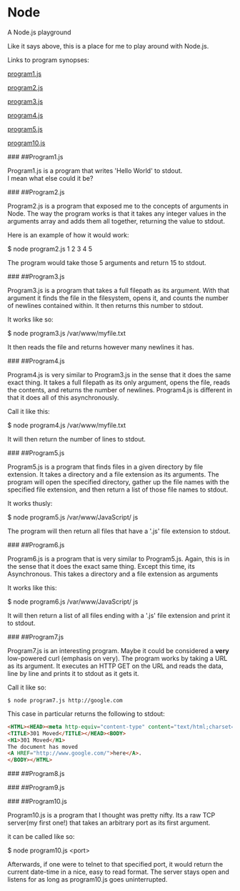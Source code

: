 # Node

A Node.js playground

Like it says above, this is a place for me to play around with Node.js.

Links to program synopses:

[program1.js](#program1)

[program2.js](#program2)

[program3.js](#program3)

[program4.js](#program4)

[program5.js](#program5)

[program10.js](#program10)

###<a id='program1'></a>
##Program1.js

Program1.js is a program that writes 'Hello World' to stdout.  
I mean what else could it be?

###<a id='program2'></a>
##Program2.js

Program2.js is a program that exposed me to the concepts of arguments in Node.
The way the program works is that it takes any integer values in the arguments array
and adds them all together, returning the value to stdout.

Here is an example of how it would work:

$ node program2.js 1 2 3 4 5

The program would take those 5 arguments and return 15 to stdout.

###<a id='program3'></a>
##Program3.js

Program3.js is a program that takes a full filepath as its argument. With that argument it
finds the file in the filesystem, opens it, and counts the number of newlines contained within.
It then returns this number to stdout. 

It works like so:

$ node program3.js /var/www/myfile.txt

It then reads the file and returns however many newlines it has.

###<a id='program4'></a>
##Program4.js

Program4.js is very similar to Program3.js in the sense that it does the same exact thing. It 
takes a full filepath as its only argument, opens the file, reads the contents, and returns the
number of newlines. Program4.js is different in that it does all of this asynchronously. 

Call it like this:

$ node program4.js /var/www/myfile.txt

It will then return the number of lines to stdout.

###<a id='program5'></a>
##Program5.js

Program5.js is a program that finds files in a given directory by file extension. It takes a directory
and a file extension as its arguments. The program will open the specified directory, gather up the 
file names with the specified file extension, and then return a list of those file names to stdout.

It works thusly:

$ node program5.js /var/www/JavaScript/ js

The program will then return all files that have a '.js' file extension to stdout. 

###<a id='program6'></a>
##Program6.js

Program6.js is a program that is very similar to Program5.js. Again, this is in the sense that it does the
exact same thing. Except this time, its Asynchronous. This takes a directory and a file extension as arguments

It works like this:

$ node program6.js /var/www/JavaScript/ js

It will then return a list of all files ending with a '.js' file extension and print it to stdout.

###<a id='program7'></a>
##Program7.js

Program7.js is an interesting program. Maybe it could be considered a **very** low-powered curl (emphasis on very).
The program works by taking a URL as its argument. It executes an HTTP GET on the URL and reads the data, line by line
and prints it to stdout as it gets it.

Call it like so:

```
$ node program7.js http://google.com
```

This case in particular returns the following to stdout:

```html
<HTML><HEAD><meta http-equiv="content-type" content="text/html;charset=utf-8">
<TITLE>301 Moved</TITLE></HEAD><BODY>
<H1>301 Moved</H1>
The document has moved
<A HREF="http://www.google.com/">here</A>.
</BODY></HTML>
```

###<a id='program8'></a>
##Program8.js


###<a id='program9'></a>
##Program9.js


###<a id='program10'></a>
##Program10.js

Program10.js is a program that I thought was pretty nifty.
Its a raw TCP server(my first one!) that takes an arbitrary 
port as its first argument.

it can be called like so:

$ node program10.js \<port\>

Afterwards, if one were to telnet to that specified port, it would return
the current date-time in a nice, easy to read format. The server stays
open and listens for as long as program10.js goes uninterrupted.
